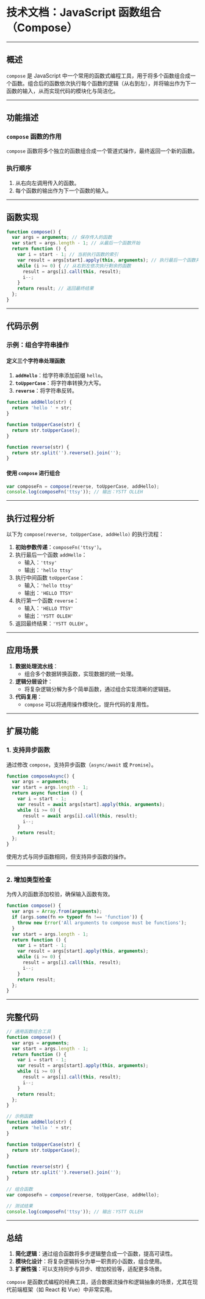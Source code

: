 # 技术文档：JavaScript 函数组合（Compose）

---

## **概述**
`compose` 是 JavaScript 中一个常用的函数式编程工具，用于将多个函数组合成一个函数。组合后的函数依次执行每个函数的逻辑（从右到左），并将输出作为下一函数的输入，从而实现代码的模块化与简洁化。

---

## **功能描述**
### **`compose` 函数的作用**
`compose` 函数将多个独立的函数组合成一个管道式操作，最终返回一个新的函数。

### **执行顺序**
1. 从右向左调用传入的函数。
2. 每个函数的输出作为下一个函数的输入。

---

## **函数实现**

```javascript
function compose() {
  var args = arguments; // 保存传入的函数
  var start = args.length - 1; // 从最后一个函数开始
  return function () {
    var i = start - 1; // 当前执行函数的索引
    var result = args[start].apply(this, arguments); // 执行最后一个函数并传入初始参数
    while (i >= 0) { // 从右到左依次执行剩余的函数
      result = args[i].call(this, result);
      i--;
    }
    return result; // 返回最终结果
  };
}
```

---

## **代码示例**

### **示例：组合字符串操作**

#### **定义三个字符串处理函数**
1. **`addHello`**：给字符串添加前缀 `hello`。
2. **`toUpperCase`**：将字符串转换为大写。
3. **`reverse`**：将字符串反转。

```javascript
function addHello(str) {
  return 'hello ' + str;
}

function toUpperCase(str) {
  return str.toUpperCase();
}

function reverse(str) {
  return str.split('').reverse().join('');
}
```

#### **使用 `compose` 进行组合**

```javascript
var composeFn = compose(reverse, toUpperCase, addHello);
console.log(composeFn('ttsy')); // 输出：YSTT OLLEH
```

---

## **执行过程分析**
以下为 `compose(reverse, toUpperCase, addHello)` 的执行流程：

1. **初始参数传递**：`composeFn('ttsy')`。
2. 执行最后一个函数 `addHello`：
   - 输入：`'ttsy'`
   - 输出：`'hello ttsy'`
3. 执行中间函数 `toUpperCase`：
   - 输入：`'hello ttsy'`
   - 输出：`'HELLO TTSY'`
4. 执行第一个函数 `reverse`：
   - 输入：`'HELLO TTSY'`
   - 输出：`'YSTT OLLEH'`
5. 返回最终结果：`'YSTT OLLEH'`。

---

## **应用场景**
1. **数据处理流水线**：
   - 组合多个数据转换函数，实现数据的统一处理。
2. **逻辑分层设计**：
   - 将复杂逻辑分解为多个简单函数，通过组合实现清晰的逻辑链。
3. **代码复用**：
   - `compose` 可以将通用操作模块化，提升代码的复用性。

---

## **扩展功能**

### **1. 支持异步函数**
通过修改 `compose`，支持异步函数（`async/await` 或 `Promise`）。

```javascript
function composeAsync() {
  var args = arguments;
  var start = args.length - 1;
  return async function () {
    var i = start - 1;
    var result = await args[start].apply(this, arguments);
    while (i >= 0) {
      result = await args[i].call(this, result);
      i--;
    }
    return result;
  };
}
```

使用方式与同步函数相同，但支持异步函数的操作。

---

### **2. 增加类型检查**
为传入的函数添加校验，确保输入函数有效。

```javascript
function compose() {
  var args = Array.from(arguments);
  if (args.some(fn => typeof fn !== 'function')) {
    throw new Error('All arguments to compose must be functions');
  }
  var start = args.length - 1;
  return function () {
    var i = start - 1;
    var result = args[start].apply(this, arguments);
    while (i >= 0) {
      result = args[i].call(this, result);
      i--;
    }
    return result;
  };
}
```

---

## **完整代码**

```javascript
// 通用函数组合工具
function compose() {
  var args = arguments;
  var start = args.length - 1;
  return function () {
    var i = start - 1;
    var result = args[start].apply(this, arguments);
    while (i >= 0) {
      result = args[i].call(this, result);
      i--;
    }
    return result;
  };
}

// 示例函数
function addHello(str) {
  return 'hello ' + str;
}

function toUpperCase(str) {
  return str.toUpperCase();
}

function reverse(str) {
  return str.split('').reverse().join('');
}

// 组合函数
var composeFn = compose(reverse, toUpperCase, addHello);

// 测试结果
console.log(composeFn('ttsy')); // 输出：YSTT OLLEH
```

---

## **总结**
1. **简化逻辑**：通过组合函数将多步逻辑整合成一个函数，提高可读性。
2. **模块化设计**：将复杂逻辑拆分为单一职责的小函数，组合使用。
3. **扩展性强**：可以支持同步与异步、增加校验等，适配更多场景。

`compose` 是函数式编程的经典工具，适合数据流操作和逻辑抽象的场景，尤其在现代前端框架（如 React 和 Vue）中非常实用。